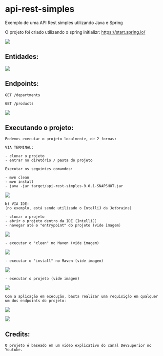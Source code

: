 # api-rest-simples
Exemplo de uma API Rest simples utilizando Java e Spring

O projeto foi criado utilizando o spring initializr:
https://start.spring.io/

![](static/imgs/img00.png)

## Entidades:

![](static/imgs/img02.png)

## Endpoints:

`GET /departments`

`GET /products`

![](static/imgs/img03.png)


## Executando o projeto:
```
Podemos executar o projeto localmente, de 2 formas:

VIA TERMINAL:

- clonar o projeto
- entrar no diretório / pasta do projeto

Executar os seguintes comandos:

- mvn clean
- mvn install
- java -jar target/api-rest-simples-0.0.1-SNAPSHOT.jar
```

![](static/imgs/img05.png)

```
b) VIA IDE:
(no exemplo, está sendo utilizado o IntelliJ da Jetbrains)

- clonar o projeto
- abrir o projeto dentro da IDE (IntelliJ)
- navegar até o "entrypoint" do projeto (vide imagem)
```

![](static/imgs/img04.png)

```
- executar o "clean" no Maven (vide imagem)
```

![](static/imgs/img09.png)

```
- executar o "install" no Maven (vide imagem)
```

![](static/imgs/img10.png)

```
- executar o projeto (vide imagem)
```

![](static/imgs/img08.png)

```
Com a aplicação em execução, basta realizar uma requisição em qualquer
um dos endpoints do projeto:
```

![](static/imgs/img06.png)

![](static/imgs/img07.png)

## Credits:
```
O projeto é baseado em um vídeo explicativo do canal DevSuperior no Youtube.
```
